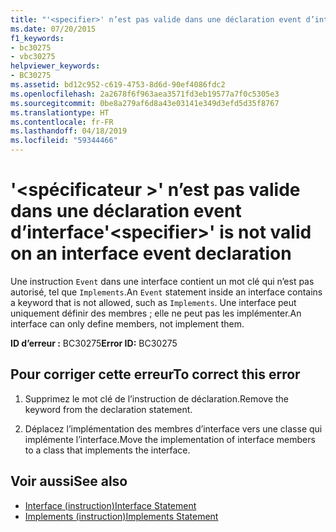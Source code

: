 ```yaml
---
title: "'<specifier>' n’est pas valide dans une déclaration event d’interface"
ms.date: 07/20/2015
f1_keywords:
- bc30275
- vbc30275
helpviewer_keywords:
- BC30275
ms.assetid: bd12c952-c619-4753-8d6d-90ef4086fdc2
ms.openlocfilehash: 2a2678f6f963aea3571fd3eb19577a7f0c5305e3
ms.sourcegitcommit: 0be8a279af6d8a43e03141e349d3efd5d35f8767
ms.translationtype: HT
ms.contentlocale: fr-FR
ms.lasthandoff: 04/18/2019
ms.locfileid: "59344466"
---
```

# <a name="specifier-is-not-valid-on-an-interface-event-declaration"></a><span data-ttu-id="2b2ea-102">'\<spécificateur >' n’est pas valide dans une déclaration event d’interface</span><span class="sxs-lookup"><span data-stu-id="2b2ea-102">'\<specifier>' is not valid on an interface event declaration</span></span>
<span data-ttu-id="2b2ea-103">Une instruction `Event` dans une interface contient un mot clé qui n’est pas autorisé, tel que `Implements`.</span><span class="sxs-lookup"><span data-stu-id="2b2ea-103">An `Event` statement inside an interface contains a keyword that is not allowed, such as `Implements`.</span></span> <span data-ttu-id="2b2ea-104">Une interface peut uniquement définir des membres ; elle ne peut pas les implémenter.</span><span class="sxs-lookup"><span data-stu-id="2b2ea-104">An interface can only define members, not implement them.</span></span>  
  
 <span data-ttu-id="2b2ea-105">**ID d’erreur :** BC30275</span><span class="sxs-lookup"><span data-stu-id="2b2ea-105">**Error ID:** BC30275</span></span>  
  
## <a name="to-correct-this-error"></a><span data-ttu-id="2b2ea-106">Pour corriger cette erreur</span><span class="sxs-lookup"><span data-stu-id="2b2ea-106">To correct this error</span></span>  
  
1. <span data-ttu-id="2b2ea-107">Supprimez le mot clé de l’instruction de déclaration.</span><span class="sxs-lookup"><span data-stu-id="2b2ea-107">Remove the keyword from the declaration statement.</span></span>  
  
2. <span data-ttu-id="2b2ea-108">Déplacez l’implémentation des membres d’interface vers une classe qui implémente l’interface.</span><span class="sxs-lookup"><span data-stu-id="2b2ea-108">Move the implementation of interface members to a class that implements the interface.</span></span>  
  
## <a name="see-also"></a><span data-ttu-id="2b2ea-109">Voir aussi</span><span class="sxs-lookup"><span data-stu-id="2b2ea-109">See also</span></span>

- [<span data-ttu-id="2b2ea-110">Interface (instruction)</span><span class="sxs-lookup"><span data-stu-id="2b2ea-110">Interface Statement</span></span>](../../visual-basic/language-reference/statements/interface-statement.md)
- [<span data-ttu-id="2b2ea-111">Implements (instruction)</span><span class="sxs-lookup"><span data-stu-id="2b2ea-111">Implements Statement</span></span>](../../visual-basic/language-reference/statements/implements-statement.md)
